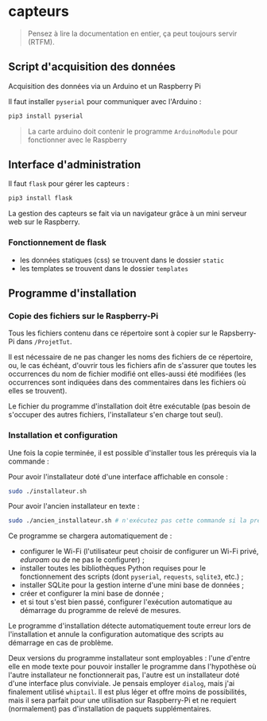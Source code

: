 # capteurs

> Pensez à lire la documentation en entier, ça peut toujours servir (RTFM).

## Script d'acquisition des données

Acquisition des données via un Arduino et un Raspberry Pi

Il faut installer `pyserial` pour communiquer avec l'Arduino :
```BASH
pip3 install pyserial
```

> La carte arduino doit contenir le programme `ArduinoModule` pour fonctionner avec le Raspberry

## Interface d'administration

Il faut `flask` pour gérer les capteurs :
```BASH
pip3 install flask
```
La gestion des capteurs se fait via un navigateur grâce à un mini serveur web sur le Raspberry.

### Fonctionnement de flask
- les données statiques (css) se trouvent dans le dossier `static`
- les templates se trouvent dans le dossier `templates`

## Programme d'installation

### Copie des fichiers sur le Raspberry-Pi

Tous les fichiers contenu dans ce répertoire sont à copier sur le Rapsberry-Pi dans `/ProjetTut`.

Il est nécessaire de ne pas changer les noms des fichiers de ce répertoire, ou, le cas échéant, d'ouvrir tous les fichiers afin de s'assurer que toutes les occurrences du nom de fichier modifié ont elles-aussi été modifiées (les occurrences sont indiquées dans des commentaires dans les fichiers où elles se trouvent).

Le fichier du programme d'installation doit être exécutable (pas besoin de s'occuper des autres fichiers, l'installateur s'en charge tout seul).

### Installation et configuration

Une fois la copie terminée, il est possible d'installer tous les prérequis via la commande :

Pour avoir l'installateur doté d'une interface affichable en console :

```BASH
sudo ./installateur.sh
```

Pour avoir l'ancien installateur en texte :

```BASH
sudo ./ancien_installateur.sh # n'exécutez pas cette commande si la première à fonctionné.
```

Ce programme se chargera automatiquement de :

* configurer le Wi-Fi (l'utilisateur peut choisir de configurer un Wi-Fi privé, *eduroam* ou de ne pas le configurer) ;
* installer toutes les bibliothèques Python requises pour le fonctionnement des scripts (dont `pyserial`, `requests`, `sqlite3`, etc.) ;
* installer SQLite pour la gestion interne d'une mini base de données ;
* créer et configurer la mini base de donnée ;
* et si tout s'est bien passé, configurer l'exécution automatique au démarrage du programme de relevé de mesures.

Le programme d'installation détecte automatiquement toute erreur lors de l'installation et annule la configuration automatique des scripts au démarrage en cas de problème.

Deux versions du programme installateur sont employables : l'une d'entre elle en mode texte pour pouvoir installer le programme dans l'hypothèse où l'autre installateur ne fonctionnerait pas, l'autre est un installateur doté d'une interface plus conviviale. Je pensais employer `dialog`, mais j'ai finalement utilisé `whiptail`. Il est plus léger et offre moins de possibilités, mais il sera parfait pour une utilisation sur Raspberry-Pi et ne requiert (normalement) pas d'installation de paquets supplémentaires.

